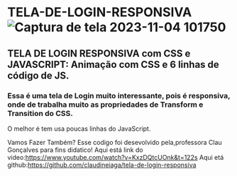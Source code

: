 # TELA-DE-LOGIN-RESPONSIVA![Captura de tela 2023-11-04 101750](https://github.com/andersontecnicoprogramador/TELA-DE-LOGIN-RESPONSIVA/assets/68762932/ab8b862f-0dd3-4b3e-93c4-38fdc6089d5a)

## TELA DE LOGIN RESPONSIVA com CSS e JAVASCRIPT: Animação com CSS e 6 linhas de código de JS.

### Essa é uma tela de Login muito interessante, pois é responsiva, onde de trabalha muito as propriedades de Transform e Transition do CSS. 
O melhor é tem usa poucas linhas do JavaScript.

Vamos Fazer Também?
Esse codigo foi desevolvido pela,professora Clau Gonçalves para fins didatico!
Aqui está link do video:https://www.youtube.com/watch?v=KxzDQtcUOnk&t=122s
Aqui etá github:https://github.com/claudineiaga/tela-de-login-responsiva

